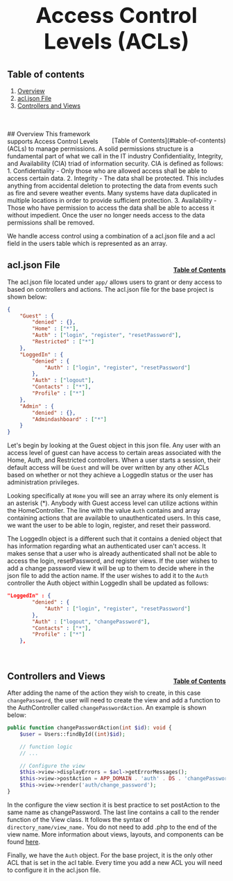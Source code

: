 <h1 style="font-size: 50px; text-align: center;">Access Control Levels (ACLs)</h1>

## Table of contents
1. [Overview](#overview)
2. [acl.json File](#acl-file)
3. [Controllers and Views](#controllers-and-views)
<br>
<br>
## Overview <a id="overview"></a><span style="float: right; font-size: 14px; padding-top: 15px;">[Table of Contents](#table-of-contents)</span>
This framework supports Access Control Levels (ACLs) to manage permissions.  A solid permissions structure is a fundamental part of what we call in the IT industry Confidentiality, Integrity, and Availability (CIA) triad of information security.  CIA is defined as follows:
1. Confidentiality - Only those who are allowed access shall be able to access certain data.
2. Integrity - The data shall be protected.  This includes anything from accidental deletion to protecting the data from events such as fire and severe weather events.  Many systems have data duplicated in multiple locations in order to provide sufficient protection.
3. Availability - Those who have permission to access the data shall be able to access it without impedient.  Once the user no longer needs access to the data permissions shall be removed.

We handle access control using a combination of a acl.json file and a acl field in the users table which is represented as an array.
<br>

## acl.json File <a id="acl-file"></a><span style="float: right; font-size: 14px; padding-top: 15px;">[Table of Contents](#table-of-contents)</span>
The acl.json file located under `app/` allows users to grant or deny access to based on controllers and actions.  The acl.json file for the base project is shown below:

```json
{
    "Guest" : {
        "denied" : {},
        "Home" : ["*"],
        "Auth" : ["login", "register", "resetPassword"],
        "Restricted" : ["*"]
    },
    "LoggedIn" : {
        "denied" : {
            "Auth" : ["login", "register", "resetPassword"]
        },
        "Auth" : ["logout"],
        "Contacts" : ["*"],
        "Profile" : ["*"]
    },
    "Admin" : {
        "denied" : {},
        "Admindashboard" : ["*"]
    }
}
```

Let's begin by looking at the Guest object in this json file.  Any user with an access level of guest can have access to certain areas associated with the Home, Auth, and Restricted controllers.  When a user starts a session, their default access will be `Guest` and will be over written by any other ACLs based on whether or not they achieve a LoggedIn status or the user has administration privileges.

Looking specifically at `Home` you will see an array where its only element is an asterisk (*).  Anybody with Guest access level can utilize actions within the HomeController.  The line with the value `Auth` contains and array containing actions that are available to unauthenticated users.  In this case, we want the user to be able to login, register, and reset their password.

The LoggedIn object is a different such that it contains a denied object that has information regarding what an authenticated user can't access.  It makes sense that a user who is already authenticated shall not be able to access the login, resetPassword, and register views.  If the user wishes to add a change password view it will be up to them to decide where in the json file to add the action name.  If the user wishes to add it to the `Auth` controller the Auth object within LoggedIn shall be updated as follows:

```json
"LoggedIn" : {
        "denied" : {
            "Auth" : ["login", "register", "resetPassword"]
        },
        "Auth" : ["logout", "changePassword"],
        "Contacts" : ["*"],
        "Profile" : ["*"]
    },
```
<br>

## Controllers and Views <a id="controllers-and-views"></a><span style="float: right; font-size: 14px; padding-top: 15px;">[Table of Contents](#table-of-contents)</span>
After adding the name of the action they wish to create, in this case `changePassword`, the user will need to create the view and add a function to the AuthController called `changePasswordAction`.  An example is shown below:

```php
public function changePasswordAction(int $id): void {
    $user = Users::findById((int)$id);

    // function logic
    // ...

    // Configure the view
    $this->view->displayErrors = $acl->getErrorMessages();
    $this->view->postAction = APP_DOMAIN . 'auth' . DS . 'changePassword';
    $this->view->render('auth/change_password');
}
```

In the configure the view section it is best practice to set postAction to the same name as changePassword.  The last line contains a call to the render function of the View class.  It follows the syntax of `directory_name/view_name.`  You do not need to add .php to the end of the view name.  More information about views, layouts, and components can be found [here](views).

Finally, we have the `Auth` object.  For the base project, it is the only other ACL that is set in the acl table.  Every time you add a new ACL you will need to configure it in the acl.json file.